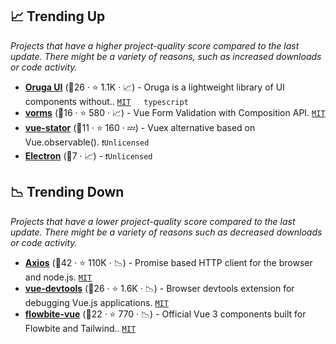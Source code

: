 ## 📈 Trending Up

_Projects that have a higher project-quality score compared to the last update. There might be a variety of reasons, such as increased downloads or code activity._

- <b><a href="https://github.com/oruga-ui/oruga">Oruga UI</a></b> (🥉26 ·  ⭐ 1.1K · 📈) - Oruga is a lightweight library of UI components without.. <code><a href="http://bit.ly/34MBwT8">MIT</a></code> <code><img src="https://img.shields.io/badge/Vue-3-green.svg" style="display:inline;" width="13" height="13"></code> <code>typescript</code>
- <b><a href="https://github.com/Mini-ghost/vorms">vorms</a></b> (🥉16 ·  ⭐ 580 · 📈) - Vue Form Validation with Composition API. <code><a href="http://bit.ly/34MBwT8">MIT</a></code>
- <b><a href="https://github.com/galvez/vue-stator">vue-stator</a></b> (🥉11 ·  ⭐ 160 · 💤) - Vuex alternative based on Vue.observable(). <code>❗Unlicensed</code>
- <b><a href="{}">Electron</a></b> (🥉7 · 📈) -  <code>❗Unlicensed</code>

## 📉 Trending Down

_Projects that have a lower project-quality score compared to the last update. There might be a variety of reasons such as decreased downloads or code activity._

- <b><a href="https://github.com/axios/axios">Axios</a></b> (🥇42 ·  ⭐ 110K · 📉) - Promise based HTTP client for the browser and node.js. <code><a href="http://bit.ly/34MBwT8">MIT</a></code> <code><img src="https://img.shields.io/badge/Vue-2-green.svg" style="display:inline;" width="13" height="13"></code> <code><img src="https://img.shields.io/badge/Vue-3-green.svg" style="display:inline;" width="13" height="13"></code>
- <b><a href="https://github.com/vuejs/devtools">vue-devtools</a></b> (🥇26 ·  ⭐ 1.6K · 📉) - Browser devtools extension for debugging Vue.js applications. <code><a href="http://bit.ly/34MBwT8">MIT</a></code>
- <b><a href="https://github.com/themesberg/flowbite-vue">flowbite-vue</a></b> (🥉22 ·  ⭐ 770 · 📉) - Official Vue 3 components built for Flowbite and Tailwind.. <code><a href="http://bit.ly/34MBwT8">MIT</a></code>

